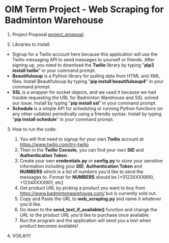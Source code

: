 # OIM Term Project - Web Scraping for Badminton Warehouse

1. Project Proposal [project_proposal](project_proposal.md). 

2. Libraries to install

- Signup for a Twilio account here because this application will use the Twilio messaging API to send messages to yourself or friends. After signing up, you need to download the **Twilio** library by typing "**pip3 install twilio**" in your command prompt.
- **Beautifulsoup** is a Python library for pulling data from HTML and XML files. Install Beautifulsoup by typing "**pip install beautifulsoup4**" in your command prompt.
- **SSL** is a wrapper for socket objects, and we used it because we had trouble requesting the URL for Badminton Warehouse and SSL solved our issue. Install by typing "**pip install ssl**" in your command prompt.
- **Schedule** is a simple API for scheduling or running Python functions (or any other callable) periodically using a friendly syntax. Install by typing "**pip install schedule**" in your command prompt.

3. How to run the code:
    1. You will first need to signup for your own **Twilio** account at https://www.twilio.com/try-twilio
    2. Then in the **Twilio Console**, you can find your own **SID** and **Authentication Token**.
    3. Create your own **credentials.py** or **config.py** to store your sensitive information including your **SID**, **Authentication Token** and **NUMBERS** which is a list of numbers you'd like to send the messages to. Format for **NUMBERS** should be [+0123XXXX890, +1234XXXX901, etc]
    4. Get product URL by picking a product you want to buy from https://www.badmintonwarehouse.com/ but is currently sold out.
    5. Copy and Paste the URL to **web_scraping.py** and name it whatever you'd like.
    6. Go down to the **send_text_if_available()** function and change the URL to the product URL you'd like to purchase once available.
    7. Run the program and the application will send you a text when product becomes available!

4. VOILA!!!!